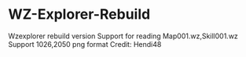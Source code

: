 # WZ-Explorer-Rebuild
Wzexplorer rebuild version
Support for reading Map001.wz,Skill001.wz
Support 1026,2050 png format
Credit: Hendi48
